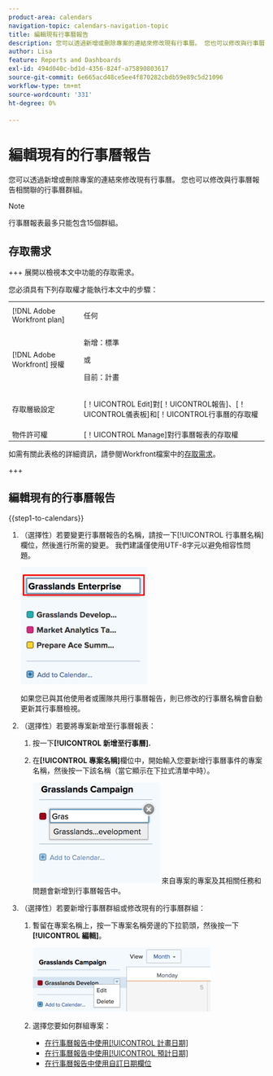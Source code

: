 ```yaml
---
product-area: calendars
navigation-topic: calendars-navigation-topic
title: 編輯現有行事曆報告
description: 您可以透過新增或刪除專案的連結來修改現有行事曆。 您也可以修改與行事曆報告相關聯的行事曆群組。
author: Lisa
feature: Reports and Dashboards
exl-id: 494d040c-bd1d-4356-824f-a75890803617
source-git-commit: 6e665acd48ce5ee4f870282cbdb59e89c5d21096
workflow-type: tm+mt
source-wordcount: '331'
ht-degree: 0%

---
```


# 編輯現有的行事曆報告

您可以透過新增或刪除專案的連結來修改現有行事曆。 您也可以修改與行事曆報告相關聯的行事曆群組。

>[!NOTE]
>
>行事曆報表最多只能包含15個群組。

## 存取需求

+++ 展開以檢視本文中功能的存取需求。

您必須具有下列存取權才能執行本文中的步驟：

<table style="table-layout:auto"> 
 <col> 
 </col> 
 <col> 
 </col> 
 <tbody> 
  <tr> 
   <td role="rowheader">[!DNL Adobe Workfront plan]</td> 
   <td> <p>任何</p> </td> 
  </tr> 
  <tr> 
   <td role="rowheader">[!DNL Adobe Workfront] 授權</td> 
   <td><p>新增：標準</p>
       <p>或</p>
       <p>目前：計畫</p></td> 
  </tr> 
  <tr> 
   <td role="rowheader">存取層級設定</td> 
   <td> <p>[！UICONTROL Edit]對[！UICONTROL報告]、[！UICONTROL儀表板]和[！UICONTROL行事曆的存取權</p></td> 
  </tr> 
  <tr> 
   <td role="rowheader">物件許可權</td> 
   <td>[！UICONTROL Manage]對行事曆報表的存取權</td> 
  </tr> 
 </tbody> 
</table>

如需有關此表格的詳細資訊，請參閱Workfront檔案中的[存取需求](/help/quicksilver/administration-and-setup/add-users/access-levels-and-object-permissions/access-level-requirements-in-documentation.md)。

+++

## 編輯現有的行事曆報告

{{step1-to-calendars}}

1. （選擇性）若要變更行事曆報告的名稱，請按一下[!UICONTROL 行事曆名稱]欄位，然後進行所需的變更。 我們建議僅使用UTF-8字元以避免相容性問題。

   ![變更報表名稱](assets/titlechange-250x230.png)

   如果您已與其他使用者或團隊共用行事曆報告，則已修改的行事曆名稱會自動更新其行事曆檢視。

1. （選擇性）若要將專案新增至行事曆報表：

   1. 按一下&#x200B;**[!UICONTROL 新增至行事曆].**
   1. 在&#x200B;**[!UICONTROL 專案名稱]**&#x200B;欄位中，開始輸入您要新增行事曆事件的專案名稱，然後按一下該名稱（當它顯示在下拉式清單中時）。

      ![選取專案名稱](assets/calendar-project-name.png)
來自專案的專案及其相關任務和問題會新增到行事曆報告中。

1. （選擇性）若要新增行事曆群組或修改現有的行事曆群組：

   1. 暫留在專案名稱上，按一下專案名稱旁邊的下拉箭頭，然後按一下&#x200B;**[!UICONTROL 編輯]**。

      ![編輯行事曆群組](assets/editcalendergroup-350x126.png)

   1. 選擇您要如何群組專案：

      * [在行事曆報告中使用[!UICONTROL 計畫日期]](../../../reports-and-dashboards/reports/calendars/use-planned-dates.md)
      * [在行事曆報告中使用[!UICONTROL 預計日期]](../../../reports-and-dashboards/reports/calendars/use-projected-dates.md)
      * [在行事曆報告中使用自訂日期欄位](../../../reports-and-dashboards/reports/calendars/use-custom-dates.md)
